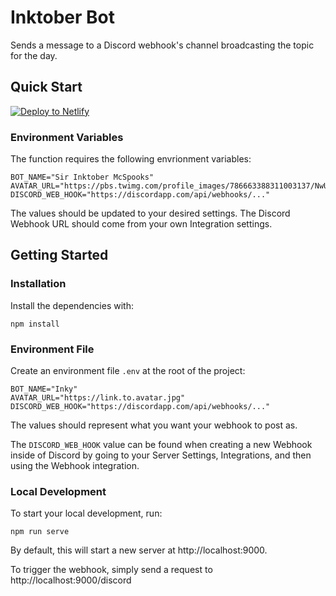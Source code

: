 # Inktober Bot

Sends a message to a Discord webhook's channel broadcasting the topic for the day.

## Quick Start

[![Deploy to Netlify](https://www.netlify.com/img/deploy/button.svg)](https://app.netlify.com/start/deploy?repository=https://github.com/doingandlearning/inktober-discord-call)

### Environment Variables

The function requires the following envrionment variables:

```
BOT_NAME="Sir Inktober McSpooks"
AVATAR_URL="https://pbs.twimg.com/profile_images/786663388311003137/NwU1GGeL_400x400.jpg"
DISCORD_WEB_HOOK="https://discordapp.com/api/webhooks/..."
```

The values should be updated to your desired settings. The Discord Webhook URL should come from your own Integration settings.

## Getting Started

### Installation
Install the dependencies with:
```
npm install
```

### Environment File

Create an environment file `.env` at the root of the project:
```
BOT_NAME="Inky"
AVATAR_URL="https://link.to.avatar.jpg"
DISCORD_WEB_HOOK="https://discordapp.com/api/webhooks/..."
```

The values should represent what you want your webhook to post as.

The `DISCORD_WEB_HOOK` value can be found when creating a new Webhook inside of Discord by going to your Server Settings, Integrations, and then using the Webhook integration.

### Local Development
To start your local development, run:
```
npm run serve
```

By default, this will start a new server at http://localhost:9000.

To trigger the webhook, simply send a request to http://localhost:9000/discord


